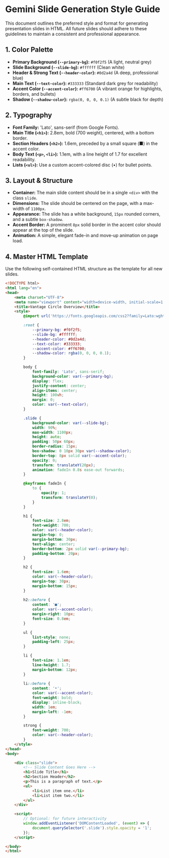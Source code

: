 
# Gemini Slide Generation Style Guide

This document outlines the preferred style and format for generating presentation slides in HTML. All future slides should adhere to these guidelines to maintain a consistent and professional appearance.

## 1. Color Palette

- **Primary Background (`--primary-bg`):** `#f0f2f5` (A light, neutral grey)
- **Slide Background (`--slide-bg`):** `#ffffff` (Clean white)
- **Header & Strong Text (`--header-color`):** `#0d2a4d` (A deep, professional blue)
- **Main Text (`--text-color`):** `#333333` (Standard dark grey for readability)
- **Accent Color (`--accent-color`):** `#ff6700` (A vibrant orange for highlights, borders, and bullets)
- **Shadow (`--shadow-color`):** `rgba(0, 0, 0, 0.1)` (A subtle black for depth)

## 2. Typography

- **Font Family:** 'Lato', sans-serif (from Google Fonts).
- **Main Title (`<h1>`):** 2.8em, bold (700 weight), centered, with a bottom border.
- **Section Headers (`<h2>`):** 1.6em, preceded by a small square (■) in the accent color.
- **Body Text (`<p>`, `<li>`):** 1.1em, with a line height of 1.7 for excellent readability.
- **Lists (`<ul>`):** Use a custom accent-colored disc (•) for bullet points.

## 3. Layout & Structure

- **Container:** The main slide content should be in a single `<div>` with the class `slide`.
- **Dimensions:** The slide should be centered on the page, with a max-width of `1100px`.
- **Appearance:** The slide has a white background, `15px` rounded corners, and a subtle `box-shadow`.
- **Accent Border:** A prominent `8px` solid border in the accent color should appear at the top of the slide.
- **Animation:** A simple, elegant fade-in and move-up animation on page load.

## 4. Master HTML Template

Use the following self-contained HTML structure as the template for all new slides.

```html
<!DOCTYPE html>
<html lang="en">
<head>
    <meta charset="UTF-8">
    <meta name="viewport" content="width=device-width, initial-scale=1.0">
    <title>Vantage Circle Overview</title>
    <style>
        @import url('https://fonts.googleapis.com/css2?family=Lato:wght@400;700&display=swap');

        :root {
            --primary-bg: #f0f2f5;
            --slide-bg: #ffffff;
            --header-color: #0d2a4d;
            --text-color: #333333;
            --accent-color: #ff6700;
            --shadow-color: rgba(0, 0, 0, 0.1);
        }

        body {
            font-family: 'Lato', sans-serif;
            background-color: var(--primary-bg);
            display: flex;
            justify-content: center;
            align-items: center;
            height: 100vh;
            margin: 0;
            color: var(--text-color);
        }

        .slide {
            background-color: var(--slide-bg);
            width: 90%;
            max-width: 1100px;
            height: auto;
            padding: 50px 60px;
            border-radius: 15px;
            box-shadow: 0 10px 30px var(--shadow-color);
            border-top: 8px solid var(--accent-color);
            opacity: 0;
            transform: translateY(20px);
            animation: fadeIn 0.8s ease-out forwards;
        }

        @keyframes fadeIn {
            to {
                opacity: 1;
                transform: translateY(0);
            }
        }

        h1 {
            font-size: 2.8em;
            font-weight: 700;
            color: var(--header-color);
            margin-top: 0;
            margin-bottom: 30px;
            text-align: center;
            border-bottom: 2px solid var(--primary-bg);
            padding-bottom: 20px;
        }

        h2 {
            font-size: 1.6em;
            color: var(--header-color);
            margin-top: 30px;
            margin-bottom: 15px;
        }
        
        h2::before {
            content: '■';
            color: var(--accent-color);
            margin-right: 10px;
            font-size: 0.8em;
        }

        ul {
            list-style: none;
            padding-left: 25px;
        }

        li {
            font-size: 1.1em;
            line-height: 1.7;
            margin-bottom: 12px;
        }
        
        li::before {
            content: '•';
            color: var(--accent-color);
            font-weight: bold;
            display: inline-block; 
            width: 1em;
            margin-left: -1em;
        }

        strong {
            font-weight: 700;
            color: var(--header-color);
        }
    </style>
</head>
<body>

    <div class="slide">
        <!-- Slide Content Goes Here -->
        <h1>Slide Title</h1>
        <h2>Section Header</h2>
        <p>This is a paragraph of text.</p>
        <ul>
            <li>List item one.</li>
            <li>List item two.</li>
        </ul>
    </div>

    <script>
        // Optional: for future interactivity
        window.addEventListener('DOMContentLoaded', (event) => {
            document.querySelector('.slide').style.opacity = '1';
        });
    </script>

</body>
</html>
```
